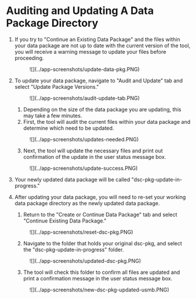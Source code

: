 # Auditing and Updating A Data Package Directory

1. If you try to "Continue an Existing Data Package" and the files within your data package are not up to date with the current version of the tool, you will receive a warning message to update your files before proceeding.

    <figure markdown>
        ![](../app-screenshots/update-data-pkg.PNG)
        <figcaption></figcaption>
    </figure>

2. To update your data package, navigate to "Audit and Update" tab and select "Update Package Versions."

    <figure markdown>
        ![](../app-screenshots/audit-update-tab.PNG)
        <figcaption></figcaption>
    </figure>

    1. Depending on the size of the data package you are updating, this may take a few minutes.
    2. First, the tool will audit the current files within your data package and determine which need to be updated.

    <figure markdown>
        ![](../app-screenshots/updates-needed.PNG)
        <figcaption></figcaption>
    </figure>

    3. Next, the tool will update the necessary files and print out confirmation of the update in the user status message box.

    <figure markdown>
        ![](../app-screenshots/update-success.PNG)
        <figcaption></figcaption>
    </figure>

3. Your newly updated data package will be called "dsc-pkg-update-in-progress."
4. After updating your data package, you will need to re-set your working data package directory as the newly updated data package.
    1. Return to the "Create or Continue Data Package" tab and select "Continue Existing Data Package."

    <figure markdown>
        ![](../app-screenshots/reset-dsc-pkg.PNG)
        <figcaption></figcaption>
    </figure>

    2. Navigate to the folder that holds your original dsc-pkg, and select the "dsc-pkg-update-in-progress" folder.

    <figure markdown>
        ![](../app-screenshots/updated-dsc-pkg.PNG)
        <figcaption></figcaption>
    </figure>

    3. The tool will check this folder to confirm all files are updated and print a confirmation message in the user status message box.

    <figure markdown>
        ![](../app-screenshots/new-dsc-pkg-updated-usmb.PNG)
        <figcaption></figcaption>
    </figure>